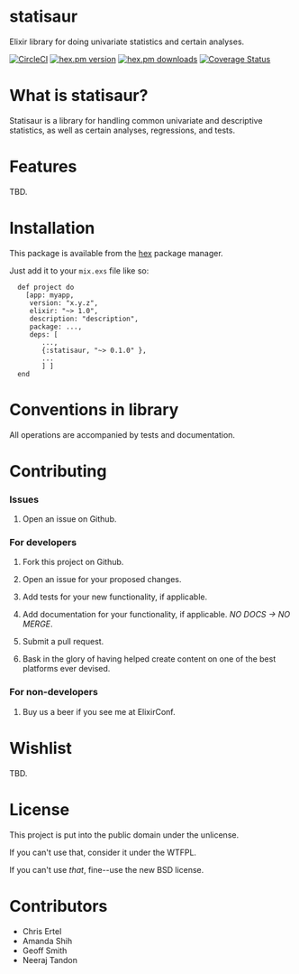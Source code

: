 # statisaur
Elixir library for doing univariate statistics and certain analyses.

[![CircleCI](https://circleci.com/gh/crertel/statisaur/tree/master.svg?style=svg)](https://circleci.com/gh/crertel/statisaur/tree/master)
[![hex.pm version](https://img.shields.io/hexpm/v/statisaur.svg)](https://hex.pm/packages/statisaur)
[![hex.pm downloads](https://img.shields.io/hexpm/dt/statisaur.svg)](https://hex.pm/packages/statisaur)
[![Coverage Status](https://coveralls.io/repos/github/crertel/statisaur/badge.svg?branch=master)](https://coveralls.io/github/crertel/statisaur?branch=master)

What is statisaur?
===================

Statisaur is a library for handling common univariate and descriptive statistics, as well as certain analyses, regressions, and tests.

Features
========

TBD.

Installation
============

This package is available from the [hex](https://hex.pm) package manager.

Just add it to your `mix.exs` file like so:

```
  def project do
    [app: myapp,
     version: "x.y.z",
     elixir: "~> 1.0",
     description: "description",
     package: ...,
     deps: [
        ...,
        {:statisaur, "~> 0.1.0" },
        ...
        ] ]
  end
```

Conventions in library
======================

All operations are accompanied by tests and documentation.

Contributing
============

### Issues

1. Open an issue on Github.

### For developers

1. Fork this project on Github.

2. Open an issue for your proposed changes.

3. Add tests for your new functionality, if applicable.

4. Add documentation for your functionality, if applicable. *NO DOCS -> NO MERGE*.

5. Submit a pull request.

6. Bask in the glory of having helped create content on one of the best platforms ever devised.

### For non-developers

1. Buy us a beer if you see me at ElixirConf.

Wishlist
========

TBD.

License
=======

This project is put into the public domain under the unlicense.

If you can't use that, consider it under the WTFPL.

If you can't use *that*, fine--use the new BSD license.

Contributors
=============
* Chris Ertel
* Amanda Shih
* Geoff Smith
* Neeraj Tandon


